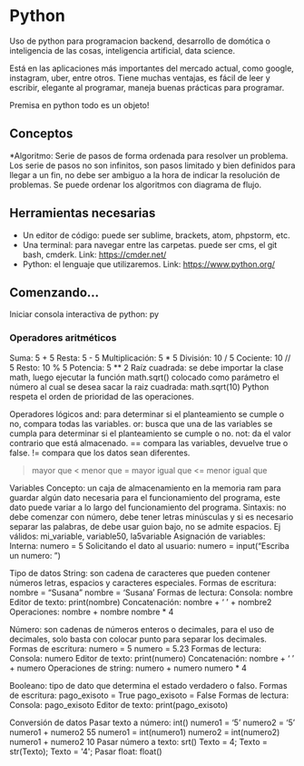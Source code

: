 # Python
Uso de python para programacion backend, desarrollo de domótica o inteligencia de las cosas, inteligencia artificial, data science.

Está en las aplicaciones más importantes del mercado actual, como google, instagram, uber, entre otros.
Tiene muchas ventajas, es fácil de leer y escribir, elegante al programar, maneja buenas prácticas para programar.

Premisa en python todo es un objeto!

## Conceptos

 *Algoritmo: Serie de pasos de forma ordenada para resolver un problema. Los serie de pasos no son infinitos, son pasos limitado y bien definidos para llegar a un fin, no debe ser ambiguo a la hora de indicar la resolución de problemas. Se puede ordenar los algoritmos con diagrama de flujo.

## Herramientas necesarias
* Un editor de código: puede ser sublime, brackets, atom, phpstorm, etc.
* Una terminal: para navegar entre las carpetas. puede ser cms, el git bash, cmderk. Link: https://cmder.net/
* Python: el lenguaje que utilizaremos. Link: https://www.python.org/

## Comenzando…
Iniciar consola interactiva de python: py
### Operadores aritméticos
Suma: 5 + 5
Resta: 5 - 5
Multiplicación: 5 * 5
División: 10 / 5
Cociente: 10 // 5
Resto: 10 % 5
Potencia: 5 ** 2
Raíz cuadrada: se debe importar la clase math, luego ejecutar la función math.sqrt() colocado como parámetro el número al cual se desea sacar la raiz cuadrada: math.sqrt(10)
Python respeta el orden de prioridad de las operaciones.

Operadores lógicos
and: para determinar si el planteamiento se cumple o no, compara todas las variables.
or: busca que una de las variables se cumpla para determinar si el planteamiento se cumple o no.
not: da el valor contrario que está almacenado.
== compara las variables, devuelve true o false.
!= compara que los datos sean diferentes.
> mayor que
< menor que
>= mayor igual que
<= menor igual que



Variables
Concepto: un caja de almacenamiento en la memoria ram para guardar algún dato necesaria para el funcionamiento del programa, este dato puede variar a lo largo del funcionamiento del programa.
Sintaxis: no debe comenzar con número, debe tener letras minúsculas y si es necesario separar las palabras, de debe usar guion bajo, no se admite espacios. Ej válidos: mi_variable, variable50, la5variable
Asignación de variables: 
Interna: numero = 5
Solicitando el dato al usuario: numero  = input(“Escriba un numero: ”)


Tipo de datos
String: son cadena de caracteres que pueden contener números letras, espacios y caracteres especiales.
Formas de escritura:
nombre = “Susana” 
nombre = ‘Susana’
Formas de lectura:
Consola: nombre
Editor de texto: print(nombre)
Concatenación:
nombre + ‘ ’ + nombre2
Operaciones:
nombre  + nombre 
nombre  * 4

Número: son cadenas de números enteros o decimales, para el uso de decimales, solo basta con colocar punto para separar los decimales.
Formas de escritura:
numero = 5 
numero = 5.23
Formas de lectura:
Consola: numero 
Editor de texto: print(numero)
Concatenación:
nombre + ‘ ’ + numero 
Operaciones de string:
numero + numero 
numero * 4

Booleano: tipo de dato que determina el estado verdadero o falso.
Formas de escritura:
pago_exisoto = True 
pago_exisoto = False
Formas de lectura:
Consola: pago_exisoto
Editor de texto: print(pago_exisoto)

Conversión de datos
Pasar texto a número: int()
numero1  = ‘5’
numero2  = ‘5’
numero1  + numero2 
55
numero1  = int(numero1)
numero2 = int(numero2)
numero1  + numero2 
10
Pasar número a texto: srt()
Texto = 4;
Texto = str(Texto);
Texto = '4';
Pasar float: float()
